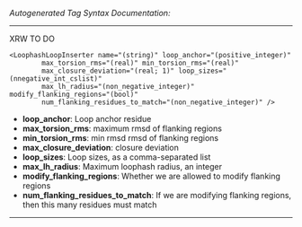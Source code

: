 _Autogenerated Tag Syntax Documentation:_

---
XRW TO DO

```
<LoophashLoopInserter name="(string)" loop_anchor="(positive_integer)"
        max_torsion_rms="(real)" min_torsion_rms="(real)"
        max_closure_deviation="(real; 1)" loop_sizes="(nnegative_int_cslist)"
        max_lh_radius="(non_negative_integer)" modify_flanking_regions="(bool)"
        num_flanking_residues_to_match="(non_negative_integer)" />
```

-   **loop_anchor**: Loop anchor residue
-   **max_torsion_rms**: maximum rmsd of flanking regions
-   **min_torsion_rms**: min rmsd rmsd of flanking regions
-   **max_closure_deviation**: closure deviation
-   **loop_sizes**: Loop sizes, as a comma-separated list
-   **max_lh_radius**: Maximum loophash radius, an integer
-   **modify_flanking_regions**: Whether we are allowed to modify flanking regions
-   **num_flanking_residues_to_match**: If we are modifying flanking regions, then this many residues must match

---
